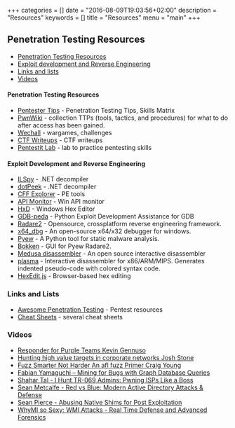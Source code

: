 +++
categories = []
date = "2016-08-09T19:03:56+02:00"
description = "Resources"
keywords = []
title = "Resources"
menu = "main"
+++

## Penetration Testing Resources

- [Penetration Testing Resources](#penetration-testing-resources)
- [Exploit development and Reverse Engineering](#exploit-development-and-reverse-engineering)
- [Links and lists](#links-and-lists)
- [Videos](#videos)

#### Penetration Testing Resources
* [Pentester Tips](http://www.pentester.tips/) - Penetration Testing Tips, Skills Matrix
* [PwnWiki](http://pwnwiki.io/) - collection TTPs (tools, tactics, and procedures) for what to do after access has been gained.
* [Wechall](https://www.wechall.net/) - wargames, challenges
* [CTF Writeups](https://github.com/ctfs) - CTF writeups
* [Pentestit Lab](https://lab.pentestit.ru/) - lab to practice pentesting skills

#### Exploit Development and Reverse Engineering
* [ILSpy](http://ilspy.net/) - .NET decompiler
* [dotPeek](https://www.jetbrains.com/decompiler/) - .NET decompiler 
* [CFF Explorer](http://www.ntcore.com/exsuite.php) - PE tools
* [API Monitor](http://www.rohitab.com/apimonitor) - Win API monitor
* [HxD](https://mh-nexus.de/en/downloads.php?product=HxD) - Windows Hex Editor
* [GDB-peda](https://github.com/longld/peda) - Python Exploit Development Assistance for GDB
* [Radare2](http://rada.re/r/index.html) - Opensource, crossplatform reverse engineering framework.
* [x64_dbg](http://x64dbg.com/) - An open-source x64/x32 debugger for windows.
* [Pyew](https://github.com/joxeankoret/pyew) - A Python tool for static malware analysis.
* [Bokken](https://inguma.eu/projects/bokken) - GUI for Pyew Radare2.
* [Medusa disassembler](https://github.com/wisk/medusa) - An open source interactive disassembler
* [plasma](https://github.com/joelpx/plasma) - Interactive disassembler for x86/ARM/MIPS. Generates indented pseudo-code with colored syntax code.
* [HexEdit.js](https://hexed.it) - Browser-based hex editing

### Links and Lists

* [Awesome Penetration Testing](https://github.com/enaqx/awesome-pentest) - Pentest resources
* [Cheat Sheets](https://github.com/jshaw87/Cheatsheets) - several cheat sheets 

### Videos
* [Responder for Purple Teams Kevin Gennuso](https://www.youtube.com/watch?v=sYaE40kkEos)
* [Hunting high value targets in corporate networks Josh Stone](https://www.youtube.com/watch?v=FDvTVJVtxac)
* [Fuzz Smarter Not Harder An afl fuzz Primer Craig Young](https://www.youtube.com/watch?v=29RbO5bftwo)
* [Fabian Yamaguchi – Mining for Bugs with Graph Database Queries](https://www.youtube.com/watch?v=lGjc3kl1zXo)
* [Shahar Tal - I Hunt TR-069 Admins: Pwning ISPs Like a Boss](https://www.youtube.com/watch?v=rz0SNEFZ8h0)
* [Sean Metcalfe - Red vs Blue: Modern Active Directory Attacks & Defense](https://www.youtube.com/watch?v=rknpKIxT7NM)
* [Sean Pierce - Abusing Native Shims for Post Exploitation](https://www.youtube.com/watch?v=LOsesi3QkXY)
* [WhyMI so Sexy: WMI Attacks - Real Time Defense and Advanced Forensics](https://www.youtube.com/watch?v=xBd6p-Lz3kE)

